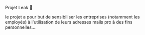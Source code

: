 Projet Leak 👅

le projet a pour but de sensibiliser les entreprises (notamment les employés) à l'utilisation de leurs adresses mails pro à des fins personnelles...

